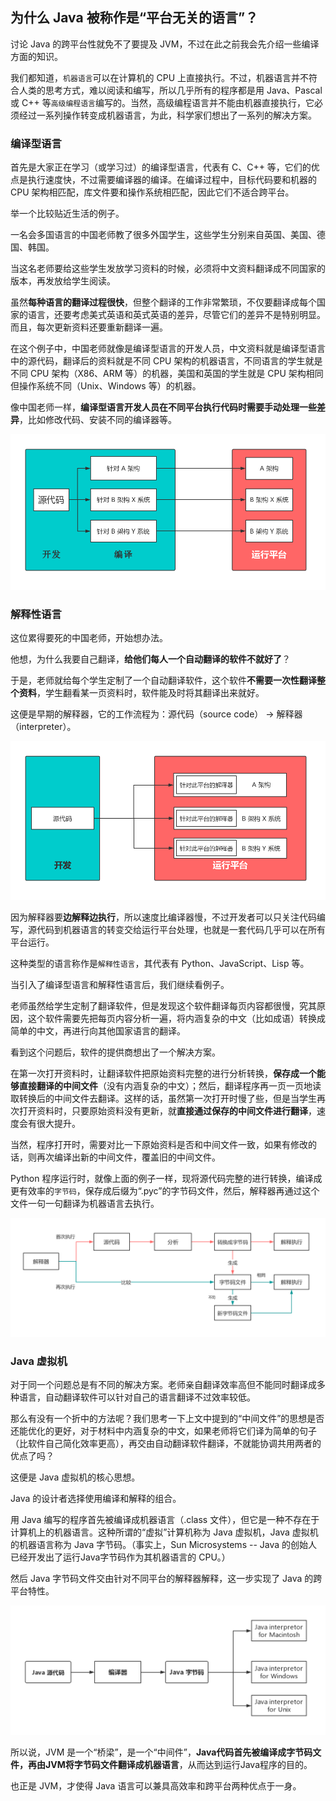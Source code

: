 ## 为什么 Java 被称作是“平台无关的语言”？

讨论 Java 的跨平台性就免不了要提及 JVM，不过在此之前我会先介绍一些编译方面的知识。

我们都知道，`机器语言`可以在计算机的 CPU 上直接执行。不过，机器语言并不符合人类的思考方式，难以阅读和编写，所以几乎所有的程序都是用 Java、Pascal 或 C++ 等`高级编程语言`编写的。当然，高级编程语言并不能由机器直接执行，它必须经过一系列操作转变成机器语言，为此，科学家们想出了一系列的解决方案。

### 编译型语言

首先是大家正在学习（或学习过）的编译型语言，代表有 C、C++ 等，它们的优点是执行速度快，不过需要编译器的编译。在编译过程中，目标代码要和机器的 CPU 架构相匹配，库文件要和操作系统相匹配，因此它们不适合跨平台。

举一个比较贴近生活的例子。

一名会多国语言的中国老师教了很多外国学生，这些学生分别来自英国、美国、德国、韩国。

当这名老师要给这些学生发放学习资料的时候，必须将中文资料翻译成不同国家的版本，再发放给学生阅读。

虽然**每种语言的翻译过程很快**，但整个翻译的工作非常繁琐，不仅要翻译成每个国家的语言，还要考虑美式英语和英式英语的差异，尽管它们的差异不是特别明显。而且，每次更新资料还要重新翻译一遍。

在这个例子中，中国老师就像是编译型语言的开发人员，中文资料就是编译型语言中的源代码，翻译后的资料就是不同 CPU 架构的机器语言，不同语言的学生就是不同 CPU 架构（X86、ARM 等）的机器，美国和英国的学生就是 CPU 架构相同但操作系统不同（Unix、Windows 等）的机器。

像中国老师一样，**编译型语言开发人员在不同平台执行代码时需要手动处理一些差异**，比如修改代码、安装不同的编译器等。

![1](imgs/1.png)

### 解释性语言

这位累得要死的中国老师，开始想办法。

他想，为什么我要自己翻译，**给他们每人一个自动翻译的软件不就好了**？

于是，老师就给每个学生定制了一个自动翻译软件，这个软件**不需要一次性翻译整个资料**，学生翻看某一页资料时，软件能及时将其翻译出来就好。

这便是早期的解释器，它的工作流程为：源代码（source code） -> 解释器（interpreter）。

![2](imgs/2.png)

因为解释器要**边解释边执行**，所以速度比编译器慢，不过开发者可以只关注代码编写，源代码到机器语言的转变交给运行平台处理，也就是一套代码几乎可以在所有平台运行。

这种类型的语言称作是`解释性语言`，其代表有 Python、JavaScript、Lisp 等。


当引入了编译型语言和解释性语言后，我们继续看例子。

老师虽然给学生定制了翻译软件，但是发现这个软件翻译每页内容都很慢，究其原因，这个软件需要先把每页内容分析一遍，将内涵复杂的中文（比如成语）转换成简单的中文，再进行向其他国家语言的翻译。

看到这个问题后，软件的提供商想出了一个解决方案。

在第一次打开资料时，让翻译软件把原始资料完整的进行分析转换，**保存成一个能够直接翻译的中间文件**（没有内涵复杂的中文）；然后，翻译程序再一页一页地读取转换后的中间文件去翻译。这样的话，虽然第一次打开时慢了些，但是当学生再次打开资料时，只要原始资料没有更新，就**直接通过保存的中间文件进行翻译**，速度会有很大提升。

当然，程序打开时，需要对比一下原始资料是否和中间文件一致，如果有修改的话，则再次编译出新的中间文件，覆盖旧的中间文件。

Python 程序运行时，就像上面的例子一样，现将源代码完整的进行转换，编译成更有效率的`字节码`，保存成后缀为“.pyc”的字节码文件，然后，解释器再通过这个文件一句一句翻译为机器语言去执行。

![3](imgs/3.png)

### Java 虚拟机

对于同一个问题总是有不同的解决方案。老师亲自翻译效率高但不能同时翻译成多种语言，自动翻译软件可以针对自己的语言翻译不过效率较低。

那么有没有一个折中的方法呢？我们思考一下上文中提到的“中间文件”的思想是否还能优化的更好，对于材料中内涵复杂的中文，如果老师将它们译为简单的句子（比软件自己简化效率更高），再交由自动翻译软件翻译，不就能协调共用两者的优点了吗？

这便是 Java 虚拟机的核心思想。

Java 的设计者选择使用编译和解释的组合。

用 Java 编写的程序首先被编译成机器语言（.class 文件），但它是一种不存在于计算机上的机器语言。这种所谓的“虚拟”计算机称为 Java 虚拟机，Java 虚拟机的机器语言称为 Java 字节码。（事实上，Sun Microsystems -- Java 的创始人已经开发出了运行Java字节码作为其机器语言的 CPU。）

然后 Java 字节码文件交由针对不同平台的解释器解释，这一步实现了 Java 的跨平台特性。

![4](imgs/4.png)

所以说，JVM 是一个“桥梁”，是一个“中间件”，**Java代码首先被编译成字节码文件，再由JVM将字节码文件翻译成机器语言**，从而达到运行Java程序的目的。

也正是 JVM，才使得 Java 语言可以兼具高效率和跨平台两种优点于一身。












